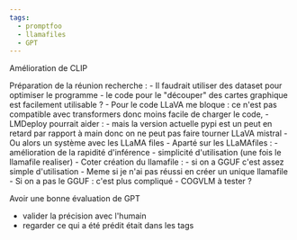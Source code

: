 ```yaml
---
tags:
  - promptfoo
  - llamafiles
  - GPT
---
```

Amélioration de CLIP

Préparation de la réunion recherche :
	- Il faudrait utiliser des dataset pour optimiser le programme
	- le code pour le "découper" des cartes graphique est facilement utilisable ?
	- Pour le code LLaVA me bloque : ce n'est pas compatible avec transformers donc moins facile de charger le code, 
		- LMDeploy pourrait aider :
			- mais la version actuelle pypi est un peut en retard par rapport à main donc on ne peut pas faire tourner LLaVA mistral
			- Ou alors un système avec les LLaMA files
	- Aparté sur les LLaMAfiles :
		- amélioration de la rapidité d'inférence
		- simplicité d'utilisation (une fois le llamafile realiser)
		- Coter création du llamafile :
			- si on a GGUF c'est assez simple d'utilisation
				- Meme si je n'ai pas réussi en créer un unique llamafile
			- Si on a pas le GGUF : c'est plus compliqué
	- COGVLM à tester ?

Avoir une bonne évaluation de GPT
- valider la précision avec l'humain
- regarder ce qui a été prédit était dans les tags
